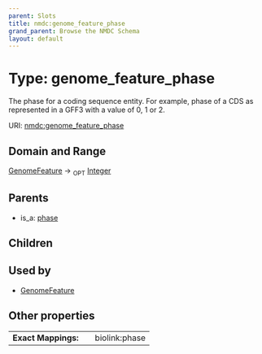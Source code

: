 ```yaml
---
parent: Slots
title: nmdc:genome_feature_phase
grand_parent: Browse the NMDC Schema
layout: default
---
```


# Type: genome_feature_phase


The phase for a coding sequence entity. For example, phase of a CDS as represented in a GFF3 with a value of 0, 1 or 2.

URI: [nmdc:genome_feature_phase](https://microbiomedata/meta/genome_feature_phase)

## Domain and Range

[GenomeFeature](GenomeFeature.md) ->  <sub>OPT</sub> [Integer](types/Integer.md)

## Parents

 *  is_a: [phase](phase.md)

## Children


## Used by

 * [GenomeFeature](GenomeFeature.md)

## Other properties

|  |  |  |
| --- | --- | --- |
| **Exact Mappings:** | | biolink:phase |

